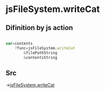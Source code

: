 # jsFileSystem.writeCat

## Difinition by js action

```js.js

var=contents
	?func=jsFileSystem.writeCat
		&filePathString
		&contentsString
```

## Src

->[jsFileSystem.writeCat](https://github.com/puutaro/CommandClick/blob/master/app/src/main/java/com/puutaro/commandclick/fragment_lib/terminal_fragment/js_interface/file/JsFileSystem.kt#L68)


